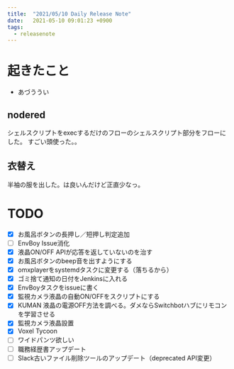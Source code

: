 ```yaml
---
title:  "2021/05/10 Daily Release Note"
date:   2021-05-10 09:01:23 +0900
tags:
  - releasenote
---
```

# 起きたこと

* あづううい

## nodered

シェルスクリプトをexecするだけのフローのシェルスクリプト部分をフローにした。
すごい頭使った。。

## 衣替え

半袖の服を出した。は良いんだけど正直少なっ。

# TODO 

- [x] お風呂ボタンの長押し／短押し判定追加
- [ ] EnvBoy Issue消化
- [x] 液晶ON/OFF APIが応答を返していないのを治す
- [x] お風呂ボタンのbeep音を出すようにする
- [x] omxplayerをsystemdタスクに変更する（落ちるから）
- [x] ゴミ捨て通知の日付をJenkinsに入れる
- [x] EnvBoyタスクをissueに書く
- [x] 監視カメラ液晶の自動ON/OFFをスクリプトにする
- [x] KUMAN 液晶の電源OFF方法を調べる。ダメならSwitchbotハブにリモコンを学習させる
- [x] 監視カメラ液晶設置
- [x] Voxel Tycoon
- [ ] ワイドパンツ欲しい
- [ ] 職務経歴書アップデート
- [ ] Slack古いファイル削除ツールのアップデート（deprecated API変更）